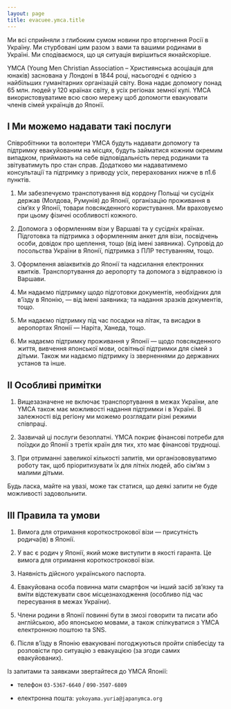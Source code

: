 ```yaml
---
layout: page
title: evacuee.ymca.title
---
```




Ми всі сприйняли з глибоким сумом новини про вторгнення Росії в Україну. Ми стурбовані цим разом з вами та вашими родинами в Україні. Ми сподіваємося, що ця ситуація вирішиться якнайскоріше.

YMCA (Young Men Christian Association – Християнська асоціація для юнаків) заснована у Лондоні в 1844 році, насьогодні є однією з найбільших гуманітарних організацій світу. Вона надає допомогу понад 65 млн. людей у 120 країнах світу, в усіх регіонах земної кулі. YMCA використовуватиме всю свою мережу щоб допомогти евакуювати членів сімей українців до Японії.

## I  Ми можемо надавати такі послуги

Співробітники та волонтери YMCA будуть надавати допомогу та підтримку евакуйованим на місцях, будуть займатися кожним окремим випадком, приймають на себе відповідальність перед родинами та звітуватимуть про стан справ.
Додатково ми надаватимемо консультації та підтримку з приводу усіх, перерахованих нижче в п1.6 пунктів.

1. Ми забезпечуємо транспотування від кордону Польщі чи сусідніх держав (Молдова, Румунія) до Японії, організацію проживання в сім’ях у Японії, товари повсякденного користування. Ми враховуємо при цьому фізичні особливості кожного.

2. Допомога з оформленням візи у Варшаві та у сусідніх країнах.
Підготовка та підтримка з оформленням анкет для візи, посвідчень особи, довідок про щеплення, тощо (від імені заявника). Супровід до посольства України в Японії, підтримка з ПЛР тестуванням, тощо.

3. Оформлення авіаквитків до Японії та надсилання електронних квитків. Транспортування до аеропорту та допомога з відправкою із Варшави.

4. Ми надаємо підтримку щодо підготовки документів, необхідних для в’їзду в Японію, — від імені заявника; та надання зразків документів, тощо.

5. Ми надаємо підтримку під час посадки на літак, та висадки в аеропортах Японії — Наріта, Ханеда, тощо.

6. Ми надаємо підтримку проживання у Японії — щодо повсякденного життя, вивчення японської мови, освітньої підтримки для сімей з дітьми. Також ми надаємо підтримку із зверненнями до державних установ та інше.


## II Особливі примітки

1. Вищезазначене не включає транспортування в межах України, але YMCA також має можливості надання підтримки і в Україні. В залежності від регіону ми можемо розглядати різні режими співпраці.

2. Зазвичай ці послуги безоплатні. YMCA покриє фінансові потреби для поїздки до Японії з третіх країн для тих, хто має фінансові труднощі.

3.  При отриманні завеликої кількості запитів, ми організововуватимо роботу так, щоб пріоритизувати їх для літніх людей, або сім’ям з малими дітьми.

Будь ласка, майте на увазі, може так статися, що деякі запити не буде можливості задовольнити.


## III Правила та умови

1. Вимога для отримання короткострокової візи — присутність родича(ів) в Японії.

2. У вас є родич у Японії, який може виступити в якості гаранта. Це вимога для отримання короткострокової візи.

3. Наявність дійсного українського паспорта.

4. Евакуйована особа повинна мати смартфон чи інший засіб зв’язку та вміти відстежувати своє місцезнаходження (особливо під час пересування в межах України).

5. Члени родини в Японії повинні бути в змозі говорити та писати або англійською, або японською мовами, а також спілкуватися з YMCA електронною поштою та SNS.

6. Після в’їзду в Японію евакуювані погоджуються пройти співбесіду та розповісти про ситуацію з евакуацією (за згоди самих евакуйованих).

Із запитами та заявками звертайтеся до YMCA Японії:

- телефон `03-5367-6640` / `090-3507-6809`

- електронна пошта: `yokoyama.yuria@japanymca.org`
